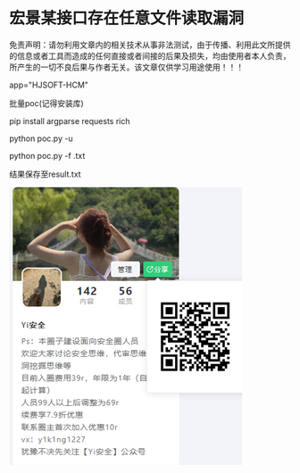 #  宏景某接口存在任意文件读取漏洞

免责声明：请勿利用文章内的相关技术从事非法测试，由于传播、利用此文所提供的信息或者工具而造成的任何直接或者间接的后果及损失，均由使用者本人负责，所产生的一切不良后果与作者无关。该文章仅供学习用途使用！！！

app="HJSOFT-HCM"

批量poc(记得安装库)

pip install argparse requests rich 





python poc.py -u 

python poc.py -f  .txt

结果保存至result.txt



![image-20240307092017883](assets/image-20240307092017883.png)



